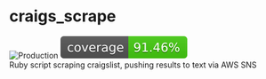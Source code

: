 # craigs_scrape
![Production](https://github.com/tmtarpinian/craigify/actions/workflows/production.yml/badge.svg)
![Coverage](badge.svg)
<br>
Ruby script scraping craigslist, pushing results to text via AWS SNS
